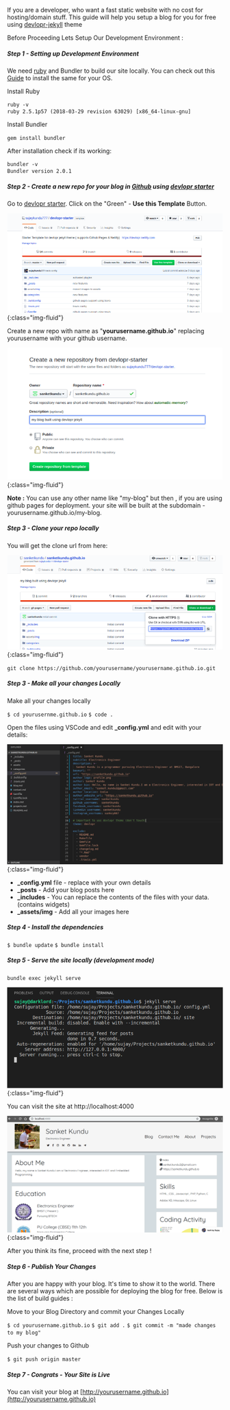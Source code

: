 If you are a developer, who want a fast static website with no cost for hosting/domain stuff. This guide will help you setup a blog for you for free using [devlopr-jekyll](https://github.com/sujaykundu777/devlopr-jekyll.git) theme

Before Proceeding Lets Setup Our Development Environment :

##### **Step 1** - Setting up Development Environment

We need [ruby](https://www.ruby-lang.org/) and Bundler to build our site locally. You can check out this [Guide](https://www.ruby-lang.org/en/downloads/) to install the same for your OS. 

Install Ruby

```
ruby -v
ruby 2.5.1p57 (2018-03-29 revision 63029) [x86_64-linux-gnu]
```
Install Bundler 

`gem install bundler`

After installation check if its working:

```
bundler -v
Bundler version 2.0.1
```


##### **Step 2** - Create a new repo for your blog in [Github](https://github.com) using [devlopr starter](https://github.com/sujaykundu777/devlopr-starter)

Go to [devlopr starter](https://github.com/sujaykundu777/devlopr-starter). Click on the "Green" - **Use this Template** Button.

![devlopr starter template](/assets/img/posts/devlopr-starter.png){:class="img-fluid"}

Create a new repo with name as "**yourusername.github.io**" replacing yourusername with your github username. 

 ![devlopr starter template](/assets/img/posts/1.png){:class="img-fluid"}


**Note :**
You can use any other name like "my-blog" but then , if you are using github pages for deployment. your site will be built at the subdomain - yourusername.github.io/my-blog. 

##### **Step 3** - Clone your repo locally 

You will get the clone url from here: 

![devlopr starter template](/assets/img/posts/3.png){:class="img-fluid"}

`git clone https://github.com/yourusername/yourusername.github.io.git`

##### **Step 3** - Make all your changes Locally 

Make all your changes locally

`$ cd yourusernme.github.io`
`$ code .`

Open the files using VSCode and edit **_config.yml** and edit with your details:

![devlopr starter template](/assets/img/posts/4.png){:class="img-fluid"}

- **_config.yml** file - replace with your own details 
- **_posts** - Add your blog posts here 
- **_includes** - You can replace the contents of the files with your data. (contains widgets)
- **_assets/img** - Add all your images here

##### **Step 4** - Install the dependencies 

`$ bundle update`
`$ bundle install`

##### **Step 5** - Serve the site locally (development mode)

`bundle exec jekyll serve`

![devlopr starter template](/assets/img/posts/5.png){:class="img-fluid"}

You can visit the site at http://localhost:4000


![devlopr starter template](/assets/img/posts/6.png){:class="img-fluid"}

After you think its fine, proceed with the next step !


##### **Step 6** - Publish Your Changes

After you are happy with your blog. It's time to show it to the world. There are several ways which are possible for deploying the blog for free. Below is the list of build guides :


Move to your Blog Directory and commit your Changes Locally

`$ cd yourusername.github.io`
`$ git add .`
`$ git commit -m "made changes to my blog"`

Push your changes to Github

`$ git push origin master`

##### **Step 7** - Congrats - Your Site is Live

You can visit your blog at [http://yourusername.github.io](http://yourusername.github.io)





